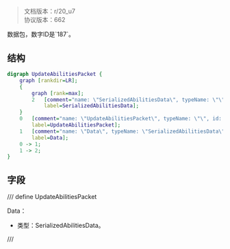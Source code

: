 # <!-- md:samp UpdateAbilitiesPacket -->

> 文档版本：r/20_u7<br/>协议版本：662

<!-- md:samp UpdateAbilitiesPacket -->数据包，数字ID是`187`。

## 结构

```dot
digraph UpdateAbilitiesPacket {
	graph [rankdir=LR];
	{
		graph [rank=max];
		2	[comment="name: \"SerializedAbilitiesData\", typeName: \"\", id: 2, branchId: 0, recurseId: -1, attributes: 512, notes: \"\"",
			label=SerializedAbilitiesData];
	}
	0	[comment="name: \"UpdateAbilitiesPacket\", typeName: \"\", id: 0, branchId: 187, recurseId: -1, attributes: 0, notes: \"\"",
		label=UpdateAbilitiesPacket];
	1	[comment="name: \"Data\", typeName: \"SerializedAbilitiesData\", id: 1, branchId: 0, recurseId: -1, attributes: 256, notes: \"\"",
		label=Data];
	0 -> 1;
	1 -> 2;
}

```

## 字段

/// define
UpdateAbilitiesPacket

Data：[<!-- md:samp SerializedAbilitiesData -->](refs/protocols/types/SerializedAbilitiesData.md)

- 类型：SerializedAbilitiesData。


///
